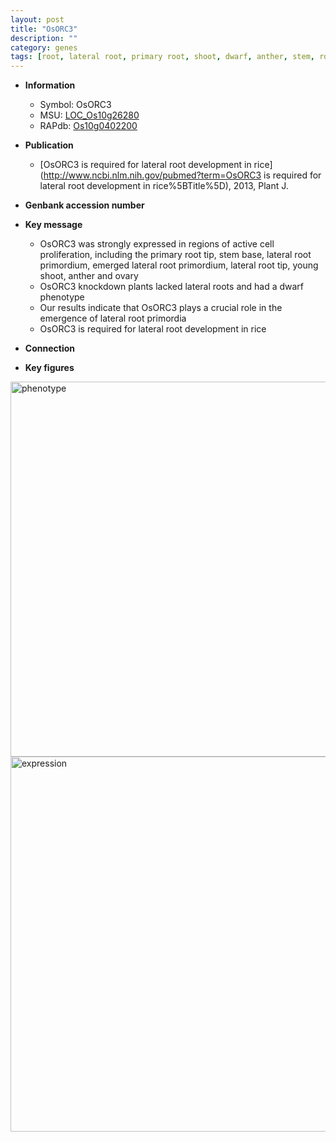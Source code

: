 ```yaml
---
layout: post
title: "OsORC3"
description: ""
category: genes
tags: [root, lateral root, primary root, shoot, dwarf, anther, stem, root development]
---
```


* **Information**  
    + Symbol: OsORC3  
    + MSU: [LOC_Os10g26280](http://rice.plantbiology.msu.edu/cgi-bin/ORF_infopage.cgi?orf=LOC_Os10g26280)  
    + RAPdb: [Os10g0402200](http://rapdb.dna.affrc.go.jp/viewer/gbrowse_details/irgsp1?name=Os10g0402200)  

* **Publication**  
    + [OsORC3 is required for lateral root development in rice](http://www.ncbi.nlm.nih.gov/pubmed?term=OsORC3 is required for lateral root development in rice%5BTitle%5D), 2013, Plant J.

* **Genbank accession number**  

* **Key message**  
    + OsORC3 was strongly expressed in regions of active cell proliferation, including the primary root tip, stem base, lateral root primordium, emerged lateral root primordium, lateral root tip, young shoot, anther and ovary
    + OsORC3 knockdown plants lacked lateral roots and had a dwarf phenotype
    + Our results indicate that OsORC3 plays a crucial role in the emergence of lateral root primordia
    + OsORC3 is required for lateral root development in rice

* **Connection**  

* **Key figures**  
<img src="https://funricegenes.github.io/images/OsORC3.pheno.png" alt="phenotype"  style="width: 600px;"/>

<img src="https://funricegenes.github.io/images/OsORC3.exp.png" alt="expression"  style="width: 600px;"/>


